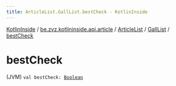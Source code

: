 ```yaml
---
title: ArticleList.GallList.bestCheck - KotlinInside
---
```


[KotlinInside](../../../index.html) / [be.zvz.kotlininside.api.article](../../index.html) / [ArticleList](../index.html) / [GallList](index.html) / [bestCheck](./best-check.html)

# bestCheck

(JVM) `val bestCheck: `[`Boolean`](https://kotlinlang.org/api/latest/jvm/stdlib/kotlin/-boolean/index.html)